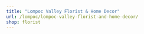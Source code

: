 ```yaml
---
title: "Lompoc Valley Florist & Home Decor"
url: /lompoc/lompoc-valley-florist-and-home-decor/
shop: florist
---
```

